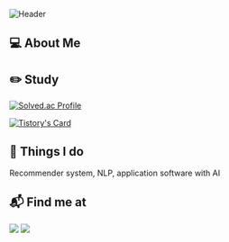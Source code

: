 ![Header](https://capsule-render.vercel.app/api?type=waving&color=auto&height=200&section=header)
## 💻 About Me

## ✏️ Study
[![Solved.ac Profile](http://mazassumnida.wtf/api/v2/generate_badge?boj=yellacre)](https://solved.ac/yellacre/)

[![Tistory's Card](https://github-readme-tistory-card.vercel.app/api?name=changjohwang&postId=53&theme=tistory)](https://changjohwang.tistory.com/)


## 🚀 Things I do
Recommender system, NLP, application software with AI

## 📬 Find me at
 <a href="mailto:hchj2005@gmail.com"><img src="https://img.shields.io/badge/Gmail-EA4335?style=flat&logo=Gmail&logoColor=white"/></a> 
 <a href="mailto:hchj2005@gmail.com"><img src="https://img.shields.io/badge/Gmail-EA4335?style=flat&logo=Gmail&logoColor=white"/></a>


<!--
**YellaCRE/YellaCRE** is a ✨ _special_ ✨ repository because its `README.md` (this file) appears on your GitHub profile.
[![Tistory's Badge](https://github-readme-tistory-card.vercel.app/api/badge?name=tistory&theme={kakao})](https://changjohwang.tistory.com/)

Here are some ideas to get you started:

- 🔭 I’m currently working on ...
- 🌱 I’m currently learning ...
- 👯 I’m looking to collaborate on ...
- 🤔 I’m looking for help with ...
- 💬 Ask me about ...
- 📫 How to reach me: ...
- 😄 Pronouns: ...
- ⚡ Fun fact: ...
-->
